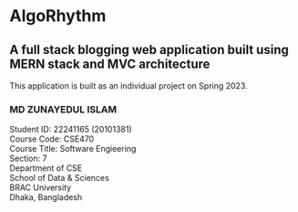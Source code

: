 # AlgoRhythm
## A full stack blogging web application built using MERN stack and MVC architecture

This application is built as an individual project on Spring 2023.


### MD ZUNAYEDUL ISLAM
Student ID: 22241165 (20101381)  
Course Code: CSE470  
Course Title: Software Engieering  
Section: 7  
Department of CSE  
School of Data & Sciences  
BRAC University  
Dhaka, Bangladesh
